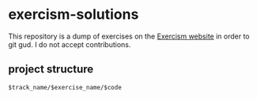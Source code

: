 # exercism-solutions

This repository is a dump of exercises on the [Exercism website](https://exercism.org/tracks/rust) in order to git gud. I do not accept contributions.

## project structure

`$track_name/$exercise_name/$code`
